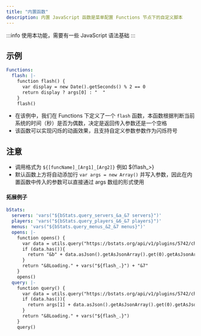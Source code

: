 ```yaml
---
title: "内置函数"
description: 内置 JavaScript 函数是菜单配置 Functions 节点下的自定义脚本
---
```


:::info
使用本功能，需要有一些 JavaScript 语法基础
:::

## 示例

```yaml
Functions:
  flash: |-
    function flash() {
      var display = new Date().getSeconds() % 2 == 0
      return display ? args[0] : "  "
    }
    flash()
```

* 在该例中，我们在 Functions 下定义了一个 `flash` 函数，本函数根据判断当前系统的时间（秒）是否为偶数，决定是返回传入参数还是一个空格
* 该函数可以实现闪烁的动画效果，且支持自定义参数参数作为闪烁符号

## 注意

* 调用格式为 `${[funcName]_[Arg1]_[Arg2]}` 例如 ${flash\_&gt;}
* 默认函数上方将自动添加行 `var args = new Array()` 并写入参数，因此在内置函数中传入的参数可以直接通过 args 数组的形式使用



#### 拓展例子

```yaml
bStats:
  servers: 'vars("${bStats.query_servers_&a_&7 servers}")'
  players: 'vars("${bStats.query_players_&6_&7 players}")'
  menus: 'vars("${bStats.query_menus_&2_&7 menus}")'
  opens: |-
    function opens() {
      var data = utils.query("https://bstats.org/api/v1/plugins/5742/charts/menu_open_counts/data?maxElements=1")
      if (data.has()){
        return "&b" + data.asJson().getAsJsonArray().get(0).getAsJsonArray().get(1) + "&7"
      }
      return "&8Loading." + vars("${flash_.}") + "&7"
    }
    opens()
  query: |-
    function query() {
      var data = utils.query("https://bstats.org/api/v1/plugins/5742/charts/" + args[0] + "/data?maxElements=1")
      if (data.has()){
        return args[1] + data.asJson().getAsJsonArray().get(0).getAsJsonArray().get(1) + args[2]
      }
      return "&8Loading." + vars("${flash_.}")
    }
    query()
```

